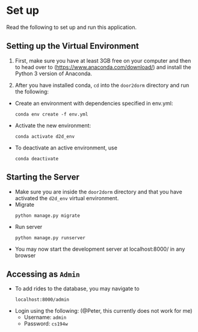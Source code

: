 # Set up

Read the following to set up and run this application. 

## Setting up the Virtual Environment 

1. First, make sure you have at least 3GB free on your computer and then to head over to (https://www.anaconda.com/download/) and install the Python 3 version of Anaconda. 

2. After you have installed conda, ```cd``` into the ```door2dorm``` directory and run the following: 

- Create an environment with dependencies specified in env.yml:
    ```
    conda env create -f env.yml
    ```
- Activate the new environment:
    ```
    conda activate d2d_env
    ```
- To deactivate an active environment, use
    ```
    conda deactivate
    ```

## Starting the Server
- Make sure you are inside the ```door2dorm``` directory and that you have activated the ```d2d_env``` virtual environment.
- Migrate 
    ```
    python manage.py migrate
    ```
- Run server
    ```
    python manage.py runserver
    ```
- You may now start the development server at localhost:8000/ in any browser

## Accessing as ```Admin```
- To add rides to the database, you may navigate to
    ```
    localhost:8000/admin
    ```
- Login using the following: (@Peter, this currently does not work for me)
    * Username: ```admin```
    * Password: ```cs194w```


